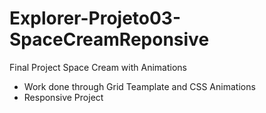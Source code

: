 # Explorer-Projeto03-SpaceCreamReponsive

Final Project Space Cream with Animations

- Work done through Grid Teamplate and CSS Animations
- Responsive Project
